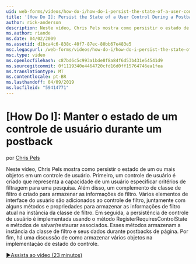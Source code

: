 ```yaml
---
uid: web-forms/videos/how-do-i/how-do-i-persist-the-state-of-a-user-control-during-a-postback
title: '[How Do I]: Persist the State of a User Control During a Postback | Microsoft Docs'
author: rick-anderson
description: Neste vídeo, Chris Pels mostra como persistir o estado de um ou mais objetos em um controle de usuário. Primeiro, um controle de usuário é criado que representa o abilit...
ms.author: riande
ms.date: 04/02/2009
ms.assetid: d1bca4c6-838c-40f7-87ec-80bb67e483e5
msc.legacyurl: /web-forms/videos/how-do-i/how-do-i-persist-the-state-of-a-user-control-during-a-postback
msc.type: video
ms.openlocfilehash: c87bd6c5c993a1bde8f8a84f6d53b431e54541d9
ms.sourcegitcommit: 0f1119340e4464720cfd16d0ff15764746ea1fea
ms.translationtype: MT
ms.contentlocale: pt-BR
ms.lasthandoff: 04/09/2019
ms.locfileid: "59414771"
---
```

# <a name="how-do-i-persist-the-state-of-a-user-control-during-a-postback"></a>[How Do I]: Manter o estado de um controle de usuário durante um postback

por [Chris Pels](https://twitter.com/chrispels)

Neste vídeo, Chris Pels mostra como persistir o estado de um ou mais objetos em um controle de usuário. Primeiro, um controle de usuário é criado que representa a capacidade de um usuário especificar critérios de filtragem para uma pesquisa. Além disso, um complemento de classe de filtro é criado para armazenar as informações de filtro. Vários elementos de interface do usuário são adicionados ao controle de filtro, juntamente com alguns métodos e propriedades para armazenar as informações de filtro atual na instância da classe de filtro. Em seguida, a persistência de controle de usuário é implementada usando o método RegisterRequiresControlState e métodos de salvar/restaurar associados. Esses métodos armazenam a instância da classe de filtro e seus dados durante postbacks de página. Por fim, há uma discussão de como armazenar vários objetos na implementação de estado do controle.

[&#9654;Assista ao vídeo (23 minutos)](https://channel9.msdn.com/Blogs/ASP-NET-Site-Videos/how-do-i-persist-the-state-of-a-user-control-during-a-postback)
